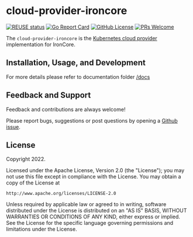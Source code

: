 # cloud-provider-ironcore

[![REUSE status](https://api.reuse.software/badge/github.com/ironcore-dev/cloud-provider-ironcore)](https://api.reuse.software/info/github.com/ironcore-dev/cloud-provider-ironcore)
[![Go Report Card](https://goreportcard.com/badge/github.com/ironcore-dev/cloud-provider-ironcore)](https://goreportcard.com/report/github.com/ironcore-dev/cloud-provider-ironcore)
[![GitHub License](https://img.shields.io/static/v1?label=License&message=Apache-2.0&color=blue)](LICENSE)
[![PRs Welcome](https://img.shields.io/badge/PRs-welcome-brightgreen.svg)](https://makeapullrequest.com)

The `cloud-provider-ironcore` is the [Kubernetes cloud provider](https://github.com/kubernetes/cloud-provider) implementation for IronCore.

## Installation, Usage, and Development

For more details please refer to documentation folder  [/docs](https://github.com/ironcore-dev/cloud-provider-ironcore/tree/main/docs)

## Feedback and Support

Feedback and contributions are always welcome!

Please report bugs, suggestions or post questions by opening a [Github issue](https://github.com/ironcore-dev/cloud-provider-ironcore/issues).

## License

Copyright 2022.

Licensed under the Apache License, Version 2.0 (the "License");
you may not use this file except in compliance with the License.
You may obtain a copy of the License at

    http://www.apache.org/licenses/LICENSE-2.0

Unless required by applicable law or agreed to in writing, software
distributed under the License is distributed on an "AS IS" BASIS,
WITHOUT WARRANTIES OR CONDITIONS OF ANY KIND, either express or implied.
See the License for the specific language governing permissions and
limitations under the License.
